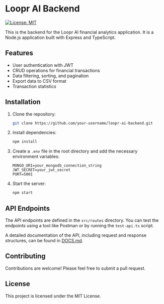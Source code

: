 # Loopr AI Backend

[![License: MIT](https://img.shields.io/badge/License-MIT-yellow.svg)](https://opensource.org/licenses/MIT)

This is the backend for the Loopr AI financial analytics application. It is a Node.js application built with Express and TypeScript.

## Features

*   User authentication with JWT
*   CRUD operations for financial transactions
*   Data filtering, sorting, and pagination
*   Export data to CSV format
*   Transaction statistics

## Installation

1.  Clone the repository:
    ```bash
    git clone https://github.com/your-username/loopr-ai-backend.git
    ```
2.  Install dependencies:
    ```bash
    npm install
    ```
3.  Create a `.env` file in the root directory and add the necessary environment variables:
    ```
    MONGO_URI=your_mongodb_connection_string
    JWT_SECRET=your_jwt_secret
    PORT=5001
    ```
4.  Start the server:
    ```bash
    npm start
    ```

## API Endpoints

The API endpoints are defined in the `src/routes` directory. You can test the endpoints using a tool like Postman or by running the `test-api.ts` script.

A detailed documentation of the API, including request and response structures, can be found in [DOCS.md](DOCS.md).

## Contributing

Contributions are welcome! Please feel free to submit a pull request.

## License

This project is licensed under the MIT License.

